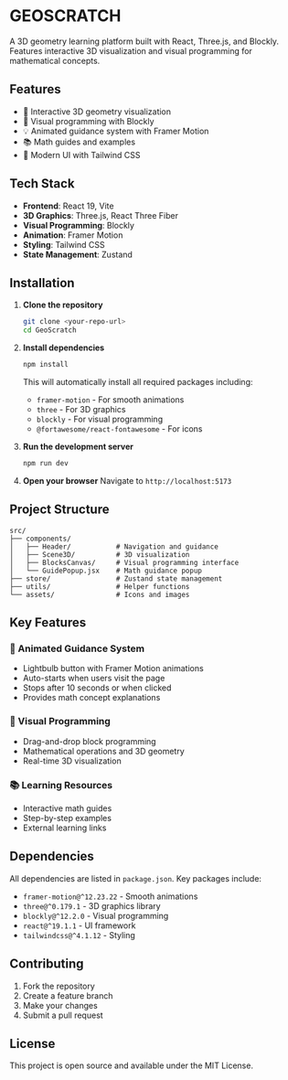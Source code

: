 # GEOSCRATCH

A 3D geometry learning platform built with React, Three.js, and Blockly. Features interactive 3D visualization and visual programming for mathematical concepts.

## Features

- 🎯 Interactive 3D geometry visualization
- 🧩 Visual programming with Blockly
- 💡 Animated guidance system with Framer Motion
- 📚 Math guides and examples
- 🎨 Modern UI with Tailwind CSS

## Tech Stack

- **Frontend**: React 19, Vite
- **3D Graphics**: Three.js, React Three Fiber
- **Visual Programming**: Blockly
- **Animation**: Framer Motion
- **Styling**: Tailwind CSS
- **State Management**: Zustand

## Installation

1. **Clone the repository**
   ```bash
   git clone <your-repo-url>
   cd GeoScratch
   ```

2. **Install dependencies**
   ```bash
   npm install
   ```
   
   This will automatically install all required packages including:
   - `framer-motion` - For smooth animations
   - `three` - For 3D graphics
   - `blockly` - For visual programming
   - `@fortawesome/react-fontawesome` - For icons

3. **Run the development server**
   ```bash
   npm run dev
   ```

4. **Open your browser**
   Navigate to `http://localhost:5173`

## Project Structure

```
src/
├── components/
│   ├── Header/           # Navigation and guidance
│   ├── Scene3D/          # 3D visualization
│   ├── BlocksCanvas/     # Visual programming interface
│   └── GuidePopup.jsx    # Math guidance popup
├── store/                # Zustand state management
├── utils/                # Helper functions
└── assets/               # Icons and images
```

## Key Features

### 🎯 Animated Guidance System
- Lightbulb button with Framer Motion animations
- Auto-starts when users visit the page
- Stops after 10 seconds or when clicked
- Provides math concept explanations

### 🧩 Visual Programming
- Drag-and-drop block programming
- Mathematical operations and 3D geometry
- Real-time 3D visualization

### 📚 Learning Resources
- Interactive math guides
- Step-by-step examples
- External learning links

## Dependencies

All dependencies are listed in `package.json`. Key packages include:

- `framer-motion@^12.23.22` - Smooth animations
- `three@^0.179.1` - 3D graphics library
- `blockly@^12.2.0` - Visual programming
- `react@^19.1.1` - UI framework
- `tailwindcss@^4.1.12` - Styling

## Contributing

1. Fork the repository
2. Create a feature branch
3. Make your changes
4. Submit a pull request

## License

This project is open source and available under the MIT License.

